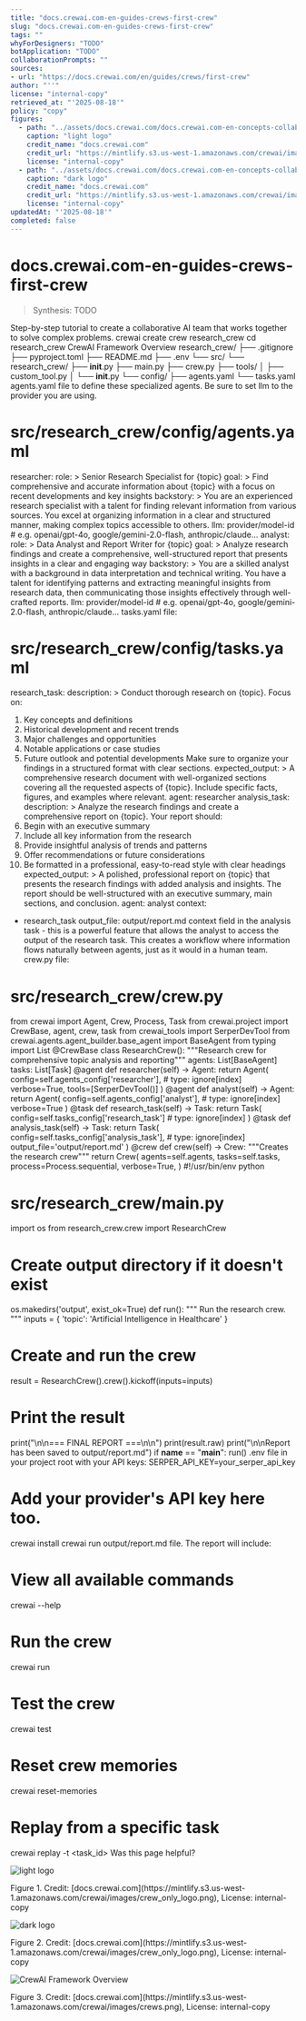 ```yaml
---
title: "docs.crewai.com-en-guides-crews-first-crew"
slug: "docs.crewai.com-en-guides-crews-first-crew"
tags: ""
whyForDesigners: "TODO"
botApplication: "TODO"
collaborationPrompts: ""
sources:
- url: "https://docs.crewai.com/en/guides/crews/first-crew"
author: "''"
license: "internal-copy"
retrieved_at: "'2025-08-18'"
policy: "copy"
figures:
  - path: "../assets/docs.crewai.com/docs.crewai.com-en-concepts-collaboration/71bc45159c09.webp"
    caption: "light logo"
    credit_name: "docs.crewai.com"
    credit_url: "https://mintlify.s3.us-west-1.amazonaws.com/crewai/images/crew_only_logo.png"
    license: "internal-copy"
  - path: "../assets/docs.crewai.com/docs.crewai.com-en-concepts-collaboration/71bc45159c09.webp"
    caption: "dark logo"
    credit_name: "docs.crewai.com"
    credit_url: "https://mintlify.s3.us-west-1.amazonaws.com/crewai/images/crew_only_logo.png"
    license: "internal-copy"
updatedAt: "'2025-08-18'"
completed: false
---
```


# docs.crewai.com-en-guides-crews-first-crew

> Synthesis: TODO

Step-by-step tutorial to create a collaborative AI team that works together to solve complex problems.
crewai create crew research_crew
cd research_crew
CrewAI Framework Overview
research_crew/
├── .gitignore
├── pyproject.toml
├── README.md
├── .env
└── src/
└── research_crew/
├── __init__.py
├── main.py
├── crew.py
├── tools/
│ ├── custom_tool.py
│ └── __init__.py
└── config/
├── agents.yaml
└── tasks.yaml
agents.yaml file to define these specialized agents. Be sure
to set
llm to the provider you are using.
# src/research_crew/config/agents.yaml
researcher:
role: >
Senior Research Specialist for {topic}
goal: >
Find comprehensive and accurate information about {topic}
with a focus on recent developments and key insights
backstory: >
You are an experienced research specialist with a talent for
finding relevant information from various sources. You excel at
organizing information in a clear and structured manner, making
complex topics accessible to others.
llm: provider/model-id # e.g. openai/gpt-4o, google/gemini-2.0-flash, anthropic/claude...
analyst:
role: >
Data Analyst and Report Writer for {topic}
goal: >
Analyze research findings and create a comprehensive, well-structured
report that presents insights in a clear and engaging way
backstory: >
You are a skilled analyst with a background in data interpretation
and technical writing. You have a talent for identifying patterns
and extracting meaningful insights from research data, then
communicating those insights effectively through well-crafted reports.
llm: provider/model-id # e.g. openai/gpt-4o, google/gemini-2.0-flash, anthropic/claude...
tasks.yaml file:
# src/research_crew/config/tasks.yaml
research_task:
description: >
Conduct thorough research on {topic}. Focus on:
1. Key concepts and definitions
2. Historical development and recent trends
3. Major challenges and opportunities
4. Notable applications or case studies
5. Future outlook and potential developments
Make sure to organize your findings in a structured format with clear sections.
expected_output: >
A comprehensive research document with well-organized sections covering
all the requested aspects of {topic}. Include specific facts, figures,
and examples where relevant.
agent: researcher
analysis_task:
description: >
Analyze the research findings and create a comprehensive report on {topic}.
Your report should:
1. Begin with an executive summary
2. Include all key information from the research
3. Provide insightful analysis of trends and patterns
4. Offer recommendations or future considerations
5. Be formatted in a professional, easy-to-read style with clear headings
expected_output: >
A polished, professional report on {topic} that presents the research
findings with added analysis and insights. The report should be well-structured
with an executive summary, main sections, and conclusion.
agent: analyst
context:
- research_task
output_file: output/report.md
context field in the analysis task - this is a powerful feature that allows the analyst to access the output of the research task. This creates a workflow where information flows naturally between agents, just as it would in a human team.
crew.py file:
# src/research_crew/crew.py
from crewai import Agent, Crew, Process, Task
from crewai.project import CrewBase, agent, crew, task
from crewai_tools import SerperDevTool
from crewai.agents.agent_builder.base_agent import BaseAgent
from typing import List
@CrewBase
class ResearchCrew():
"""Research crew for comprehensive topic analysis and reporting"""
agents: List[BaseAgent]
tasks: List[Task]
@agent
def researcher(self) -> Agent:
return Agent(
config=self.agents_config['researcher'], # type: ignore[index]
verbose=True,
tools=[SerperDevTool()]
)
@agent
def analyst(self) -> Agent:
return Agent(
config=self.agents_config['analyst'], # type: ignore[index]
verbose=True
)
@task
def research_task(self) -> Task:
return Task(
config=self.tasks_config['research_task'] # type: ignore[index]
)
@task
def analysis_task(self) -> Task:
return Task(
config=self.tasks_config['analysis_task'], # type: ignore[index]
output_file='output/report.md'
)
@crew
def crew(self) -> Crew:
"""Creates the research crew"""
return Crew(
agents=self.agents,
tasks=self.tasks,
process=Process.sequential,
verbose=True,
)
#!/usr/bin/env python
# src/research_crew/main.py
import os
from research_crew.crew import ResearchCrew
# Create output directory if it doesn't exist
os.makedirs('output', exist_ok=True)
def run():
"""
Run the research crew.
"""
inputs = {
'topic': 'Artificial Intelligence in Healthcare'
}
# Create and run the crew
result = ResearchCrew().crew().kickoff(inputs=inputs)
# Print the result
print("\n\n=== FINAL REPORT ===\n\n")
print(result.raw)
print("\n\nReport has been saved to output/report.md")
if __name__ == "__main__":
run()
.env file in your project root with your API keys:
SERPER_API_KEY=your_serper_api_key
# Add your provider's API key here too.
crewai install
crewai run
output/report.md file. The report will include:
# View all available commands
crewai --help
# Run the crew
crewai run
# Test the crew
crewai test
# Reset crew memories
crewai reset-memories
# Replay from a specific task
crewai replay -t <task_id>
Was this page helpful?

![light logo](../assets/docs.crewai.com/docs.crewai.com-en-guides-crews-first-crew/71bc45159c09.webp)
<figcaption>Figure 1. Credit: [docs.crewai.com](https://mintlify.s3.us-west-1.amazonaws.com/crewai/images/crew_only_logo.png), License: internal-copy</figcaption>

![dark logo](../assets/docs.crewai.com/docs.crewai.com-en-guides-crews-first-crew/71bc45159c09.webp)
<figcaption>Figure 2. Credit: [docs.crewai.com](https://mintlify.s3.us-west-1.amazonaws.com/crewai/images/crew_only_logo.png), License: internal-copy</figcaption>

![CrewAI Framework Overview](../assets/docs.crewai.com/docs.crewai.com-en-guides-crews-first-crew/1b2cec88734b.webp)
<figcaption>Figure 3. Credit: [docs.crewai.com](https://mintlify.s3.us-west-1.amazonaws.com/crewai/images/crews.png), License: internal-copy</figcaption>
